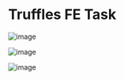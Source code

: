 # Truffles FE Task

![image](https://user-images.githubusercontent.com/65395607/218279742-67658624-088b-4d05-9321-e9f3bf8e378c.png)

![image](https://user-images.githubusercontent.com/65395607/218279689-2fca6c24-e55b-4e04-962e-f9d0c713635d.png)

![image](https://user-images.githubusercontent.com/65395607/218279708-5bd3cd53-bed8-433f-8e77-a8c733180202.png)
